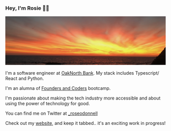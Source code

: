 ### Hey, I'm Rosie ✌🏼

![img](sunset.png)

I'm a software engineer at [OakNorth Bank](https://oaknorth.co.uk/). My stack includes Typescript/ React and Python.

I'm an alumna of [Founders and Coders](https://www.foundersandcoders.com/) bootcamp.

I'm passionate about making the tech industry more accessible and about using the power of technology for good.

You can find me on Twitter at [\_roseodonnell](https://twitter.com/_roseodonnell/likes)

Check out my [website](https://www.rosie-odonnell.co.uk/), and keep it tabbed.. it's an exciting work in progress!

<!--
**Rosie-ODonnell/Rosie-ODonnell** is a ✨ _special_ ✨ repository because its `README.md` (this file) appears on your GitHub profile.

Here are some ideas to get you started:

- 🔭 I’m currently working on ...
- 🌱 I’m currently learning ...
- 👯 I’m looking to collaborate on ...
- 🤔 I’m looking for help with ...
- 💬 Ask me about ...
- 📫 How to reach me: ...
- 😄 Pronouns: ...
- ⚡ Fun fact: ...
-
